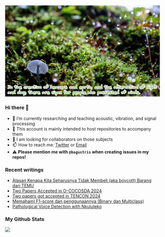<!-- insert image -->
![](./images/yamap_minds.jpeg)
### Hi there 👋
<!-- **bagustris/bagustris** is a ✨ _special_ ✨ repository because its `README.md` (this file) appears on your GitHub profile.⚠️ -->
- 🔭 I’m currently researching and teaching acoustic, vibration, and signal processing
- 💬 This account is mainly intended to host repositories to accompany them
- 👯 I am looking for collaborators on those subjects 
- 📫 How to reach me: [Twitter](https://twitter.com/btatmaja) or [Email](mailto:btatmaja@gmail.com)
-  :warning: **Please mention me with `@bagustris` when creating issues in my repos!**

### Recent writings
<!-- BLOG-POST-LIST:START -->
- [Alasan Kenapa Kita Seharusnya Tidak Membeli &lpar;aka boycott&rpar; Barang dari TEMU](https://bagustris.blogspot.com/2024/09/alasan-kenapa-kita-seharusnya-tidak.html)
- [Two Papers Accepted in O-COCOSDA 2024](https://bagustris.blogspot.com/2024/09/two-papers-accepted-in-o-cocosda-2024.html)
- [Two papers got accepted in TENCON 2024](https://bagustris.blogspot.com/2024/09/two-papers-got-accepted-in-tencon-2024.html)
- [Memahami F1-score dan penggunaannya &lpar;Binary dan Multiclass&rpar;](https://bagustris.blogspot.com/2024/09/memahami-f1-score-dan-penggunaannya.html)
- [Pathological Voice Detection with Nkululeko](https://bagustris.blogspot.com/2024/08/pathological-voice-detection-with.html)
<!-- BLOG-POST-LIST:END -->

### My Github Stats
[![](https://github-readme-stats-sigma-five.vercel.app/api?username=bagustris&theme=onedark&hide_title=true&hide_border=true)](https://github.com/bagustris)

<!-- - 🤔 I’m looking for help with ... 
- 💬 Ask me about ...
- 😄 Pronouns: ...
- ⚡ Fun fact: ... 
- 🌱 I’m currently also learning and teaching on those subjects 🔭 -->

<!--
I am currently learning, teaching, and researching ~speech~ sound processing. Below are my repositories; most of them were made to accompany my research papers. Feel free to open issues and make pull requests. I will be happy if you wanna collaborate with me, in all areas. Reach me by email or Twitter.
-->
